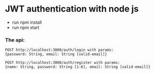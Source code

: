 # JWT authentication with node js
  - run npm install
  - run npm start
 
### The api:
```
POST http://localhost:3000/auth/login with params:
{password: String, email: String [valid-email]}

POST http://localhost:3000/auth/register with params: 
{name: String, password: String [1-6], email: String [valid-email]}
```






